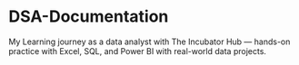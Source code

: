 # DSA-Documentation
My Learning journey as a data analyst with The Incubator Hub — hands-on practice with Excel, SQL, and Power BI with real-world data projects.
